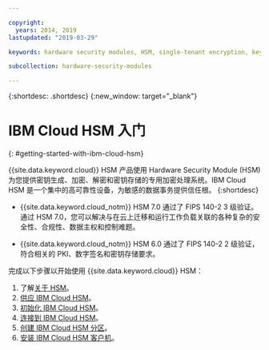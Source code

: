 ```yaml
---

copyright:
  years: 2014, 2019
lastupdated: "2019-03-29"

keywords: hardware security modules, HSM, single-tenant encryption, key management, FIPS certified, cryptographic, keys,

subcollection: hardware-security-modules

---
```


{:shortdesc: .shortdesc}
{:new_window: target="_blank"}

# IBM Cloud HSM 入门
{: #getting-started-with-ibm-cloud-hsm}

{{site.data.keyword.cloud}} HSM 产品使用 Hardware Security Module (HSM) 为您提供密钥生成、加密、解密和密钥存储的专用加密处理系统。IBM Cloud HSM 是一个集中的高可靠性设备，为敏感的数据事务提供信任根。
{:shortdesc}

* {{site.data.keyword.cloud_notm}} HSM 7.0 通过了 FIPS 140-2 3 级验证。通过 HSM 7.0，您可以解决与在云上迁移和运行工作负载关联的各种复杂的安全性、合规性、数据主权和控制难题。

* {{site.data.keyword.cloud_notm}} HSM 6.0 通过了 FIPS 140-2 2 级验证，符合相关的 PKI、数字签名和密钥存储要求。

完成以下步骤以开始使用 {{site.data.keyword.cloud}} HSM：
1. 了解[关于 HSM](https://cloud.ibm.com/docs/infrastructure/hardware-security-modules?topic=hardware-security-modules-about_ibm_cloud_hsm)。
2. [供应 IBM Cloud HSM](/docs/infrastructure/hardware-security-modules?topic=hardware-security-modules-provisioning-ibm-cloud-hsm#provisioning-ibm-cloud-hs)。
3. [初始化 IBM Cloud HSM](/docs/infrastructure/hardware-security-modules?topic=hardware-security-modules-initializing-the-ibm-cloud-hsm#initializing-the-ibm-cloud-hsm)。
4. [连接到 IBM Cloud HSM](/docs/infrastructure/hardware-security-modules?topic=hardware-security-modules-connecting-to-ibm-cloud-hsm#connecting-to-ibm-cloud-hsm)。
5. [创建 IBM Cloud HSM 分区](/docs/infrastructure/hardware-security-modules?topic=hardware-security-modules-creating-ibm-cloud-hsm-partitions#creating-ibm-cloud-hsm-partitions)。
6. [安装 IBM Cloud HSM 客户机](/docs/infrastructure/hardware-security-modules?topic=hardware-security-modules-installing-the-ibm-cloud-hsm-client#installing-the-ibm-cloud-hsm-client)。
